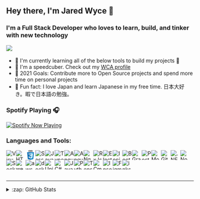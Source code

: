 ## Hey there, I'm Jared Wyce 👋

<h3 align="left">I'm a Full Stack Developer who loves to learn, build, and tinker with new technology</h3>

![](https://komarev.com/ghpvc/?username=jwyce&color=blueviolet&label=PROFILE+VIEWS)

- 🌱 I'm currently learning all of the below tools to build my projects 🤣
- 🧩 I'm a speedcuber. Check out my [WCA profile][wca]
- 🥅 2021 Goals: Contribute more to Open Source projects and spend more time on personal projects
- 🗻 Fun fact: I love Japan and learn Japanese in my free time. 日本大好き。暇で日本語の勉強。

### Spotify Playing 🎧

[<img src="https://jwyce-spotify.vercel.app/api/spotify-playing" alt="Spotify Now Playing" width="350" />](https://open.spotify.com/user/12169145527)


### Languages and Tools:

[<img align="left" alt="Visual Studio Code" height="26px" width="26px" src="https://upload.wikimedia.org/wikipedia/commons/9/9a/Visual_Studio_Code_1.35_icon.svg" />][vscode]
[<img align="left" alt="HTML5" height="26px" width="26px" src="https://upload.wikimedia.org/wikipedia/commons/6/61/HTML5_logo_and_wordmark.svg" />][html]
[<img align="left" alt="CSS3" height="26px" width="26px" src="https://raw.githubusercontent.com/github/explore/6c6508f34230f0ac0d49e847a326429eefbfc030/topics/css/css.png" />][css]
[<img align="left" alt="Sass" height="26px" width="26px" src="https://upload.wikimedia.org/wikipedia/commons/9/96/Sass_Logo_Color.svg" />][sass]
[<img align="left" alt="JavaScript" height="26px" width="26px" src="https://upload.wikimedia.org/wikipedia/commons/9/99/Unofficial_JavaScript_logo_2.svg" />][js]
[<img align="left" alt="TypeScript" height="26px" width="26px" src="https://upload.wikimedia.org/wikipedia/commons/4/4c/Typescript_logo_2020.svg" />][ts]
[<img align="left" alt="Angular" height="26px" width="26px" src="https://upload.wikimedia.org/wikipedia/commons/c/cf/Angular_full_color_logo.svg" />][angular]
[<img align="left" alt="Angular Material" height="26px" width="26px" src="https://material.angular.io/favicon.ico" />][angularmaterial]
[<img align="left" alt="NgRx" height="26px" width="26px" src="https://ngrx.io/assets/images/badge.svg" />][ngrx]
[<img align="left" alt="RxJs" height="26px" width="26px" src="https://rxjs-dev.firebaseapp.com/assets/images/favicons/favicon-192x192.png" />][rxjs]
[<img align="left" alt="Electron" height="26px" width="26px" src="https://upload.wikimedia.org/wikipedia/commons/9/91/Electron_Software_Framework_Logo.svg" />][electron]
[<img align="left" alt="Ionic" height="26px" width="26px" src="https://ionicframework.com/favicon.ico" />][ionic]
[<img align="left" alt="Bootstrap" height="26px" width="26px" src="https://upload.wikimedia.org/wikipedia/commons/b/b2/Bootstrap_logo.svg" />][bootstrap]
[<img align="left" alt="GraphQL" height="26px" width="26px" src="https://upload.wikimedia.org/wikipedia/commons/1/17/GraphQL_Logo.svg" />][graphql]
[<img align="left" alt="PostgreSQL" height="26px" width="26px" src="https://upload.wikimedia.org/wikipedia/commons/2/29/Postgresql_elephant.svg" />][postgresql]
[<img align="left" alt="MongoDB" height="26px" width="26px" src="https://www.mongodb.com/favicon.ico" />][mongodb]
[<img align="left" alt="GitHub" height="26px" width="26px" src="https://upload.wikimedia.org/wikipedia/commons/9/91/Octicons-mark-github.svg" />][git]
[<img align="left" alt=".NET" height="26px" width="26px" src="https://upload.wikimedia.org/wikipedia/commons/e/ee/.NET_Core_Logo.svg" />][asp]
[<img align="left" alt="Node.js" height="26px" width="26px" src="https://nodejs.org/static/images/favicons/favicon.ico" />][node]
[<img align="left" alt="SocketIO" height="26px" width="26px" src="https://upload.wikimedia.org/wikipedia/commons/9/96/Socket-io.svg" />][socket]
[<img align="left" alt="webpack" height="26px" width="26px" src="https://raw.githubusercontent.com/webpack/media/master/logo/icon-square-big.png" />][webpack]
[<img align="left" alt="aws" height="26px" width="26px" src="https://upload.wikimedia.org/wikipedia/commons/9/93/Amazon_Web_Services_Logo.svg" />][aws]
[<img align="left" alt="docker" height="26px" width="26px" src="https://www.docker.com/favicon.ico" />][docker]
[<img align="left" alt="Unity" height="26px" width="26px" src="https://unity.com/themes/contrib/unity_base/images/favicons/favicon.ico" />][unity]
[<img align="left" alt="C#" height="26px" width="26px" src="https://upload.wikimedia.org/wikipedia/commons/7/7a/C_Sharp_logo.svg" />][c#]
[<img align="left" alt="Java" height="26px" width="26px" src="https://upload.wikimedia.org/wikipedia/en/3/30/Java_programming_language_logo.svg" />][java]
[<img align="left" alt="Python" height="26px" width="26px" src="https://www.python.org/favicon.ico" />][python]
[<img align="left" alt="TensorFlow" height="26px" width="26px" src="https://upload.wikimedia.org/wikipedia/commons/2/2d/Tensorflow_logo.svg" />][tensorflow]
[<img align="left" alt="Cmder" height="26px" width="26px" src="https://avatars1.githubusercontent.com/u/11646750?s=400&v=4" />][cmder]
[<img align="left" alt="Insomnia" height="26px" width="26px" src="https://insomnia.rest/images/twitter-card-icon.png" />][insomnia]
[<img align="left" alt="Figma" height="26px" width="26px" src="https://upload.wikimedia.org/wikipedia/commons/3/33/Figma-logo.svg" />][figma]
[<img align="left" alt="inkscape" height="26px" width="26px" src="https://media.inkscape.org/static/images/inkscape-logo.svg" />][inkscape]

<br />
<br />
<br />
<br />

---

<details>
  <summary>:zap: GitHub Stats</summary>

  <img align="left" alt="JWyce's GitHub Stats" src="https://github-readme-stats.vercel.app/api?username=jwyce&show_icons=true&hide_border=true&theme=tokyonight" />

</details>

[wca]: https://www.worldcubeassociation.org/persons/2014WYCE01/
[vscode]: https://code.visualstudio.com/
[html]: https://www.w3schools.com/html/
[css]: https://www.w3schools.com/css/
[sass]: https://sass-lang.com/
[js]: https://www.w3schools.com/js/
[ts]: https://www.typescriptlang.org/
[angular]: https://angular.io/docs/
[angularmaterial]: https://material.angular.io/
[ngrx]: https://ngrx.io/
[rxjs]: https://rxjs.dev/guide/overview/
[graphql]: https://graphql.org/
[postgresql]: https://www.postgresql.org/
[mongodb]: https://www.mongodb.com/
[git]: https://github.com/jwyce
[node]: https://nodejs.org/en/docs/
[webpack]: https://webpack.js.org/
[aws]: https://aws.amazon.com/
[docker]: https://www.docker.com/
[electron]: https://www.electronjs.org/
[ionic]: https://ionicframework.com/
[bootstrap]: https://getbootstrap.com/
[unity]: https://unity.com/
[asp]: https://dotnet.microsoft.com/
[socket]: https://socket.io/
[c#]: https://docs.microsoft.com/en-us/dotnet/csharp/
[java]: https://docs.oracle.com/javase/8/docs/
[python]: https://www.python.org/
[tensorflow]: https://www.tensorflow.org/
[cmder]: https://cmder.net/
[insomnia]: https://insomnia.rest/
[figma]: https://figma.com/
[inkscape]: https://inkscape.org/